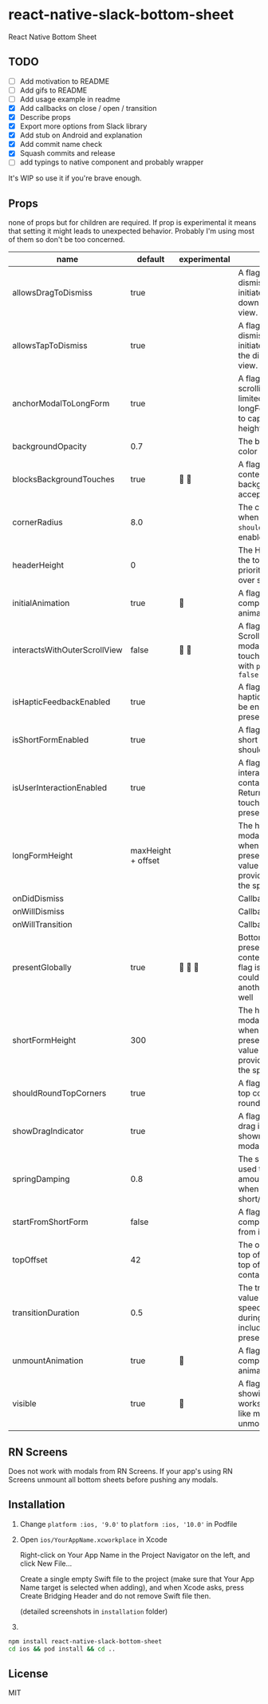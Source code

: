 # react-native-slack-bottom-sheet

React Native Bottom Sheet

## TODO

 - [ ] Add motivation to README
 - [ ] Add gifs to README
 - [ ] Add usage example in readme
 - [x] Add callbacks on close / open / transition
 - [x] Describe props
 - [x] Export more options from Slack library
 - [x] Add stub on Android and explanation
 - [x] Add commit name check
 - [x] Squash commits and release
 - [ ] add typings to native component and probably wrapper 
 
 It's WIP so use it if you're brave enough.
 
 ## Props
 
 none of props but for children are required.
 If prop is experimental it means that setting it might leads to unexpected behavior.
 Probably I'm using most of them so don't be too concerned.
 
 
 | name                         |  default | experimental | description |
 | ---------------------------- | -------- | -------------| ------------|
 | allowsDragToDismiss          | true     |              | A flag to determine if dismissal should be initiated when swiping down on the presented view.
 | allowsTapToDismiss           | true     |              | A flag to determine if dismissal should be initiated when tapping on the dimmed background view.            
 | anchorModalToLongForm        | true     |              | A flag to determine if scrolling should be limited to the longFormHeight. Set false to cap scrolling at .max height
 | backgroundOpacity            | 0.7      |              | The background view color opacity
 | blocksBackgroundTouches      | true     | 💁 💁         | A flag to determine if content below background should accept touches
 | cornerRadius                 | 8.0      |              | The corner radius used when `shouldRoundTopCorners` is enabled
 | headerHeight                 | 0        |              | The Height of spaces on the top of modal always prioritizing dismissing over scrolling content
 | initialAnimation             | true     | 💁           | A flag to determine of component should animate on mount    
 | interactsWithOuterScrollView | false    | 💁 💁        | A flag to determine if ScrollView wrapping modal should accept touches. Note: works only with `presentGlobally: false` 
 | isHapticFeedbackEnabled      | true     |              | A flag to determine if haptic feedback should be enabled during presentation.
 | isShortFormEnabled           | true     |              | A flag to determine if short form of modal should be available
 | isUserInteractionEnabled     | true     |              | A flag to toggle user interactions on the container view. Note: Return false to forward touches to the presentingViewController.       
 | longFormHeight               | maxHeight + offset |    | The height of the pan modal container view when in the longForm presentation state. This value is capped to .max, if provided value exceeds the space available
 | onDidDismiss                 |          |              | Callback on did dismiss
 | onWillDismiss                |          |              | Callback on will dismiss       
 | onWillTransition             |          |              | Callback on will transition     
 | presentGlobally              | true     | 💁 💁 💁      | Bottom Sheet is presented over the whole content by default. If this flag is set to true, sheet could be presented inside another component as well       
 | shortFormHeight              | 300      |              | The height of the pan modal container view when in the shortForm presentation state. This value is capped to .max, if provided value exceeds the space available     
 | shouldRoundTopCorners        | true     |              | A flag to determine if the top corners should be rounded.                
 | showDragIndicator            | true     |              | A flag to determine if a drag indicator should be shown above the pan modal container view
 | springDamping                | 0.8      |              | The springDamping value used to determine the amount of 'bounce' seen when transitioning to short/long form
 | startFromShortForm           | false    |              | A flag to determine if component should start from instead of long one
 | topOffset                    | 42       |              | The offset between the top of the screen and the top of the pan modal container view.|
 | transitionDuration           | 0.5      |              | The transitionDuration value is used to set the speed of animation during a transition, including initial presentation
 | unmountAnimation             | true     | 💁           | A flag to determine of component should animate on unmount        
 | visible                      | true     | 💁           | A flag for hiding or showing modal. Basically works in the same way like mounting and unmounting.
 
## RN Screens
Does not work with modals from RN Screens. If your app's using RN Screens unmount all bottom sheets before pushing any modals. 
  
## Installation
1. Change `platform :ios, '9.0'` to `platform :ios, '10.0'` in Podfile
2. Open `ios/YourAppName.xcworkplace` in Xcode
   
   Right-click on Your App Name in the Project Navigator on the left, and click New File…
   
   Create a single empty Swift file to the project (make sure that Your App Name target is selected when adding), and when Xcode asks, press Create Bridging Header and do not remove Swift file then.
   
   (detailed screenshots in `installation` folder)
3. 
```bash
npm install react-native-slack-bottom-sheet
cd ios && pod install && cd ..
```

## License

MIT
